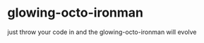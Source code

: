 glowing-octo-ironman
====================

just throw your code in and the glowing-octo-ironman will evolve
